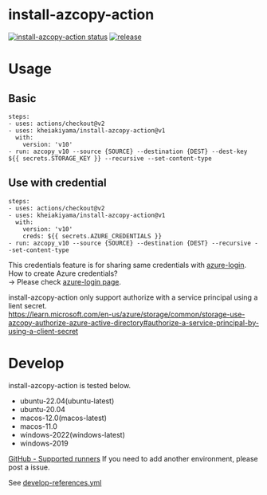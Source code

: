 # install-azcopy-action

<a href="https://github.com/kheiakiyama/install-azcopy-action/actions"><img alt="install-azcopy-action status" src="https://github.com/kheiakiyama/install-azcopy-action/workflows/test.yml/badge.svg"></a>
<a href="https://img.shields.io/github/v/release/kheiakiyama/install-azcopy-action"><img alt="release" src="https://img.shields.io/github/v/release/kheiakiyama/install-azcopy-action"></a>

# Usage

## Basic
```
steps:
- uses: actions/checkout@v2
- uses: kheiakiyama/install-azcopy-action@v1
  with:
    version: 'v10'
- run: azcopy_v10 --source {SOURCE} --destination {DEST} --dest-key ${{ secrets.STORAGE_KEY }} --recursive --set-content-type
```

## Use with credential
```
steps:
- uses: actions/checkout@v2
- uses: kheiakiyama/install-azcopy-action@v1
  with:
    version: 'v10'
    creds: ${{ secrets.AZURE_CREDENTIALS }}
- run: azcopy_v10 --source {SOURCE} --destination {DEST} --recursive --set-content-type
```

This credentials feature is for sharing same credentials with [azure-login](https://github.com/marketplace/actions/azure-login).  
How to create Azure credentials?  
-> Please check [azure-login page](https://github.com/marketplace/actions/azure-login#configure-azure-credentials).

install-azcopy-action only support authorize with a service principal using a lient secret.  
https://learn.microsoft.com/en-us/azure/storage/common/storage-use-azcopy-authorize-azure-active-directory#authorize-a-service-principal-by-using-a-client-secret

# Develop

install-azcopy-action is tested below.
- ubuntu-22.04(ubuntu-latest)
- ubuntu-20.04
- macos-12.0(macos-latest)
- macos-11.0
- windows-2022(windows-latest)
- windows-2019

[GitHub - Supported runners](https://docs.github.com/en/free-pro-team@latest/actions/reference/specifications-for-github-hosted-runners#supported-runners-and-hardware-resources)
If you need to add another environment, please post a issue.

See [develop-references.yml](develop-references.yml)
